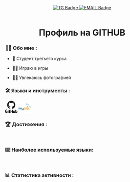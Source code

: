 <div id="badges" align ="center">
  <a href= "https://t.me/MrSck3r">
    <img src = "https://img.shields.io/badge/TG-blue?style=for-the-badge&logo=TG&logoColor=White" alt="TG Badge"/>
  </a>

  <a href= "https://mail.google.com/mail/u/0/?tab=rm&ogbl#inbox">
    <img src = "https://img.shields.io/badge/EMAIL-red?style=for-the-badge&logo=Gmail&logoColor=white" alt="EMAIL Badge"/>
  </a>
</div>

<div id="viewprof" align="center" >
  <img src="https://komarev.com/ghpvc/?username=CaptainCat1337&style=flat-square&color=blue" alt=""/>
</div>

<div id="heythere" align="center">
<h1> Профиль на GITHUB </h1>
</h1>
</div>

### 👩‍💻 Обо мне :

- 🧠 Студент третьего курса

- 🧙‍♀️ Играю в игры

- 🏌️‍♀️ Увлекаюсь фотографией

### 🛠️ Языки и инструменты :

<div>
  <img src="https://github.com/devicons/devicon/blob/master/icons/github/github-original-wordmark.svg?short_path=33ebf4f" width="40" height="40"/>
  <img src="https://github.com/devicons/devicon/blob/master/icons/mysql/mysql-original-wordmark.svg" width="40" height="40"/>
</div>

### 🏆 Достижения :

<div>
  <img src="https://github-profile-trophy.vercel.app/?username=CaptainCat1337" alt=""/>
</div>

### ⌨️ Наиболее используемые языки:

<div>
  <img src="https://github-readme-stats.vercel.app/api/top-langs/?username=CaptainCat1337" alt=""/>
</div>

### 📊 Статистика активности :
<div>
  <img src="https://github-readme-activity-graph.versel.app/graph??username=CaptainCat1337&theme=tokyo-night" alt=""/>
</div>
